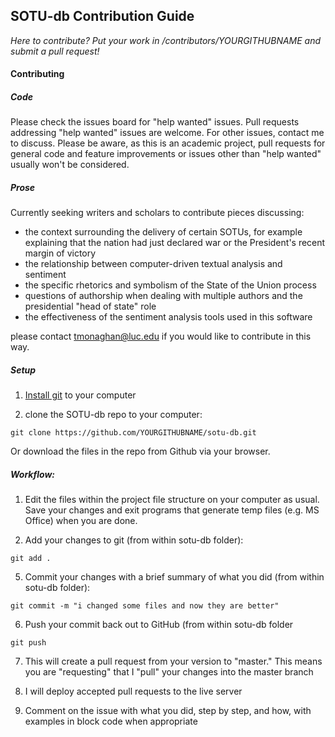 ## SOTU-db Contribution Guide

*Here to contribute? Put your work in /contributors/YOURGITHUBNAME and submit a pull request!*

#### Contributing
##### Code
Please check the issues board for "help wanted" issues. Pull requests addressing "help wanted" issues are welcome. For other issues, contact me to discuss. Please be aware, as this is an academic project, pull requests for general code and feature improvements or issues other than "help wanted" usually won't be considered.

##### Prose
Currently seeking writers and scholars to contribute pieces discussing:
- the context surrounding the delivery of certain SOTUs, for example explaining that the nation had just declared war or the President's recent margin of victory
- the relationship between computer-driven textual analysis and sentiment
- the specific rhetorics and symbolism of the State of the Union process
- questions of authorship when dealing with multiple authors and the presidential "head of state" role
- the effectiveness of the sentiment analysis tools used in this software

please contact tmonaghan@luc.edu if you would like to contribute in this way.

##### Setup
1. [Install git](https://git-scm.com/book/en/v2/Getting-Started-Installing-Git) to your computer

2. clone the SOTU-db repo to your computer:
```
git clone https://github.com/YOURGITHUBNAME/sotu-db.git
```
Or download the files in the repo from Github via your browser.

##### Workflow:

1. Edit the files within the project file structure on your computer as usual. Save your changes and exit programs that generate temp files (e.g. MS Office) when you are done.

2. Add your changes to git (from within sotu-db folder):
```
git add .
```

5. Commit your changes with a brief summary of what you did (from within sotu-db folder):
```
git commit -m "i changed some files and now they are better"
```

6. Push your commit back out to GitHub (from within sotu-db folder
```
git push
```

7. This will create a pull request from your version to "master." This means you are "requesting" that I "pull" your changes into the master branch

8. I will deploy accepted pull requests to the live server

9. Comment on the issue with what you did, step by step, and how, with examples in block code when appropriate
